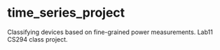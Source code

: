 # time_series_project
Classifying devices based on fine-grained power measurements. Lab11 CS294 class project.

